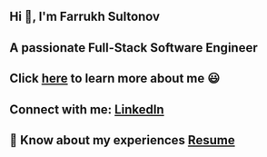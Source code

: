 ## Hi 👋, I'm Farrukh Sultonov

## A passionate Full-Stack Software Engineer

## Click [here]() to learn more about me 😃

## Connect with me: [LinkedIn](https://linkedin.com/in/farrukh-sultonov/)

## 📄 Know about my experiences [Resume](https://drive.google.com/file/d/1IW0AlSqq52karSzR_5sjzBZyhIJSF7bm/view?usp=sharing)
